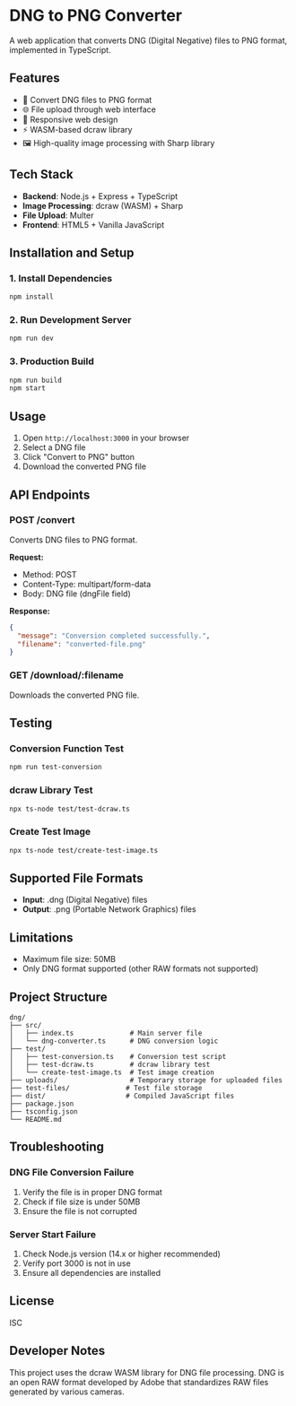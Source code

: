 # DNG to PNG Converter

A web application that converts DNG (Digital Negative) files to PNG format, implemented in TypeScript.

## Features

- 🔄 Convert DNG files to PNG format
- 🌐 File upload through web interface
- 📱 Responsive web design
- ⚡ WASM-based dcraw library
- 🖼️ High-quality image processing with Sharp library

## Tech Stack

- **Backend**: Node.js + Express + TypeScript
- **Image Processing**: dcraw (WASM) + Sharp
- **File Upload**: Multer
- **Frontend**: HTML5 + Vanilla JavaScript

## Installation and Setup

### 1. Install Dependencies
```bash
npm install
```

### 2. Run Development Server
```bash
npm run dev
```

### 3. Production Build
```bash
npm run build
npm start
```

## Usage

1. Open `http://localhost:3000` in your browser
2. Select a DNG file
3. Click "Convert to PNG" button
4. Download the converted PNG file

## API Endpoints

### POST /convert
Converts DNG files to PNG format.

**Request:**
- Method: POST
- Content-Type: multipart/form-data
- Body: DNG file (dngFile field)

**Response:**
```json
{
  "message": "Conversion completed successfully.",
  "filename": "converted-file.png"
}
```

### GET /download/:filename
Downloads the converted PNG file.

## Testing

### Conversion Function Test
```bash
npm run test-conversion
```

### dcraw Library Test
```bash
npx ts-node test/test-dcraw.ts
```

### Create Test Image
```bash
npx ts-node test/create-test-image.ts
```

## Supported File Formats

- **Input**: .dng (Digital Negative) files
- **Output**: .png (Portable Network Graphics) files

## Limitations

- Maximum file size: 50MB
- Only DNG format supported (other RAW formats not supported)

## Project Structure

```
dng/
├── src/
│   ├── index.ts              # Main server file
│   └── dng-converter.ts      # DNG conversion logic
├── test/
│   ├── test-conversion.ts    # Conversion test script
│   ├── test-dcraw.ts         # dcraw library test
│   └── create-test-image.ts  # Test image creation
├── uploads/                  # Temporary storage for uploaded files
├── test-files/              # Test file storage
├── dist/                    # Compiled JavaScript files
├── package.json
├── tsconfig.json
└── README.md
```

## Troubleshooting

### DNG File Conversion Failure
1. Verify the file is in proper DNG format
2. Check if file size is under 50MB
3. Ensure the file is not corrupted

### Server Start Failure
1. Check Node.js version (14.x or higher recommended)
2. Verify port 3000 is not in use
3. Ensure all dependencies are installed

## License

ISC

## Developer Notes

This project uses the dcraw WASM library for DNG file processing. DNG is an open RAW format developed by Adobe that standardizes RAW files generated by various cameras.
